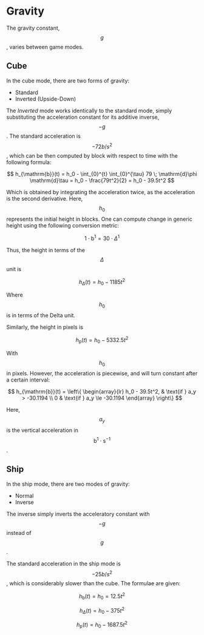 # Gravity

The gravity constant, $$g$$, varies between game modes.

## Cube

In the cube mode, there are two forms of gravity:

* Standard
* Inverted (Upside-Down)

The _Inverted_ mode works identically to the standard mode, simply substituting the acceleration constant for its additive inverse, $$-g$$. The standard acceleration is $$-72b/s^2$$, which can be then computed by block with respect to time with the following formula:

$$
h_{\mathrm{b}}(t) = h_0 - \int_{0}^{t} \int_{0}^{\tau} 79 \; \mathrm{d}\phi \mathrm{d}\tau = h_0 - \frac{79t^2}{2} = h_0 - 39.5t^2
$$

Which is obtained by integrating the acceleration twice, as the acceleration is the second derivative. Here, $$h_0$$ represents the initial height in blocks. One can compute change in generic height using the following conversion metric:

$$
1\cdot \mathrm{b}^1 = 30\cdot \Delta^1
$$

Thus, the height in terms of the $$\Delta$$ unit is

$$
h_\Delta(t) = h_0 - 1185t^2
$$

Where $$h_0$$ is in terms of the Delta unit.

Similarly, the height in pixels is

$$
h_{\mathrm{p}}(t)=h_0 - 5332.5t^2
$$

With $$h_0$$ in pixels. However, the acceleration is piecewise, and will turn constant after a certain interval:

$$
h_{\mathrm{b}}(t) = 
\left\{
    \begin{array}{lr}
        h_0 - 39.5t^2, & \text{if } a_y > -30.1194 \\
        0 & \text{if } a_y \le -30.1194
    \end{array}
\right\}
$$

Here, $$a_y$$ is the vertical acceleration in $$\mathrm{b}^1 \cdot \mathrm{s}^{-1}$$.

## Ship

In the ship mode, there are two modes of gravity:

* Normal
* Inverse

The inverse simply inverts the acceleratory constant with $$-g$$ instead of $$g$$.

The standard acceleration in the ship mode is $$-25b/s^2$$, which is considerably slower than the cube. The formulae are given:

$$
h_{\mathrm{b}}(t) = h_0 = 12.5t^2
$$

$$
h_{\Delta}(t) = h_0 - 375t^2
$$

$$
h_{\mathrm{p}}(t) = h_0 - 1687.5t^2
$$

